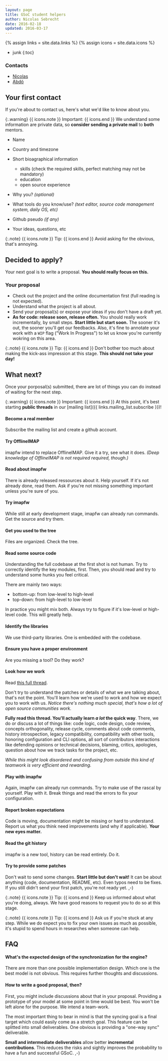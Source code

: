 ```yaml
---
layout: page
title: GSoC student helpers
author: Nicolas Sebrecht
date: 2016-02-18
updated: 2016-03-17
---
```


{% assign links = site.data.links %}
{% assign icons = site.data.icons %}

* junk
{:toc}

### Contacts

* [Nicolas](mailto:nicolas.s-dev@laposte.net)
* [Abdó](mailto:abdo.roig@gmail.com)

## Your first contact

If you're about to contact us, here's what we'd like to know about you.

{:.warning}
{{ icons.note }} Important: {{ icons.end }}
We understand some information are private data, so **consider sending a private mail** to **both** mentors.

* Name
* Country and timezone
* Short bioagraphical information
  - skills (check the required skills, perfect matching may not be mandatory)
  - education
  - open source experience
* Why you? *(optional)*
* What tools do you know/use? *(text editor, source code management system, daily OS, etc)*
* Github pseudo *(if any)*

* Your ideas, questions, etc

{:.note}
{{ icons.note }} Tip: {{ icons.end }}
Avoid asking for the obvious, that's annoying.


## Decided to apply?

Your next goal is to write a proposal. **You should really focus on this.**

### Your proposal

* Check out the project and the online documentation first (full reading is not
  expected).
* Understand what the project is all about.
* Send your proposal(s) or expose your ideas if you don't have a draft yet.
* **As for code: release soon, release often.** You should really work
  incrementally, by small steps. **Start little but start soon.** The sooner
  it's out, the sooner you'll get our feedbacks. Also, it's fine to annotate
  your work with a `WIP` flag ("Work In Progress") to let us know you're
  currently wokring on this area.

{:.note}
{{ icons.note }} Tip: {{ icons.end }}
Don't bother too much about making the kick-ass impression at this stage. **This should not take your day!**


## What next?

Once your porposal(s) submitted, there are lot of things you can do instead of waiting for the next step.

{:.warning}
{{ icons.note }} Important: {{ icons.end }}
At this point, it's best starting **public threads** in our [mailing list]({{ links.mailing_list.subscribe }})!

#### Become a real member

Subscribe the mailing list and create a github account.

#### Try OfflineIMAP

imapfw intend to replace OfflineIMAP. Give it a try, see what it does. *(Deep knowledge of OfflineIMAP is not required required, though.)*

#### Read about imapfw

There is already released ressources about it. Help yourself. If it's not already done, read them. Ask if you're not missing something important unless you're sure of you.

#### Try imapfw

While still at early development stage, imapfw can already run commands. Get the source and try them.

#### Get you used to the tree

Files are organized. Check the tree.

#### Read some source code

Understanding the full codebase at the first shot is not human. Try to correctly identify the key modules, first. Then, you should read and try to understand some hunks you feel critical.

There are mainly two ways:

* bottom-up: from low-level to high-level
* top-down: from high-level to low-level

In practice you might mix both. Always try to figure if it's low-level or high-level code. This will greatly help.

#### Identify the libraries

We use third-party libraries. One is embedded with the codebase.

#### Ensure you have a proper environment

Are you missing a tool? Do they work?

#### Look how we work

Read [this full thread](http://thread.gmane.org/gmane.mail.imap.offlineimap.general/7064).

Don't try to understand the patches or details of what we are talking about, that's not the point. You'll learn how we're used to work and how we expect you to work with us. *Notice there's nothing much special, that's how a lot of open source communities work.*

**Fully read this thread. You'll actually learn *a lot* the quick way**. There, we do or discuss a lot of things like: code logic, code design, code review, concepts orthogonality, release cycle, comments about code comments, history introspection, legacy compatibility, compatibility with other tools, honoring configuration and CLI options, all sort of contributors interactions like defending opinions or technical decisions, blaming, critics, apologies, question about how we track tasks for the project, etc.

*While this might look disordered and confusing from outside this kind of teamwork is very efficient and rewarding.*

#### Play with imapfw

Again, imapfw can already run commands. Try to make use of the rascal by yourself. Play with it. Break things and read the errors to fix your configuration.

#### Report broken expectations

Code is moving, documentation might be missing or hard to understand. Report us what you think need improvements (and why if applicable). **Your new eyes matter.**

#### Read the git history

imapfw is a new tool, history can be read entirely. Do it.

#### Try to provide some patches

Don't wait to send some changes. **Start little but don't wait!** It can be about anything (code, documentation, README, etc). Even typos need to be fixes. If you still didn't send your first patch, you're not ready yet. ,-)

{:.note}
{{ icons.note }} Tip: {{ icons.end }}
Keep us informed about what you're doing, always. We have good reasons to request you to do so at this stage.

{:.note}
{{ icons.note }} Tip: {{ icons.end }}
Ask us if you're stuck at any step. While we do expect you to fix your own issues as much as possible, it's stupid to spend hours in researches when someone can help.


## FAQ

#### What's the expected design of the synchronization for the engine?

There are more than one possible implementation design. Which one is the best
model is not obvious. This requires further thoughts and discussions.

#### How to write a good proposal, then?

First, you might include discussions about that in your proposal. Providing a
prototype of your model at some point in time would be best. You won't be left
alone for the purpose. We intend a team-work.

The most important thing to bear in mind is that the syncing goal is a final
target which could easily come as a stretch goal. This feature can be splitted
into small deliverables. One obvious is providing a "one-way sync" deliverable.

**Small and intermediate deliverables** allow better **incremental
contributions**.  This reduces the risks and sightly improves the probability to
have a fun and successful GSoC. ,-)

<!--
vim: expandtab ts=2 :
-->

